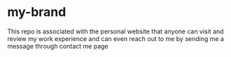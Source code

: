 # my-brand
This repo is associated with the personal website that anyone can visit and review my work experience and can even reach out to me by sending me a message through contact me page
